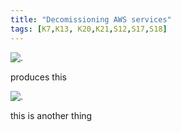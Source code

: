 ```yaml
---
title: "Decomissioning AWS services"
tags: [K7,K13, K20,K21,S12,S17,S18]
---
```


![.](../decomissioning_resources/carbon.png)

produces this

![.](../decomissioning_resources/carbon-1.png)

this is another thing
